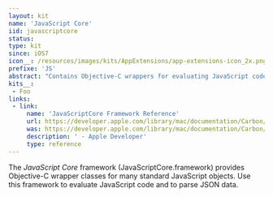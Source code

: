 ```yaml
---
layout: kit
name: 'JavaScript Core'
iid: javascriptcore
status:
type: kit
since: iOS7
icon__: /resources/images/kits/AppExtensions/app-extensions-icon_2x.png
prefixe: 'JS'
abstract: "Contains Objective-C wrappers for evaluating JavaScript code and parsing JSON."
kits__:
 - Foo
links:
 - link:
     name: 'JavaScriptCore Framework Reference'
     url: https://developer.apple.com/library/mac/documentation/Carbon/Reference/WebKit_JavaScriptCore_Ref/index.html
     was: https://developer.apple.com/library/mac/documentation/Carbon/Reference/WebKit_JavaScriptCore_Ref/_index.html
     description: ' - Apple Developer'
     type: reference
---
```


The *JavaScript Core* framework (JavaScriptCore.framework) provides Objective-C wrapper classes for many standard JavaScript objects. Use this framework to evaluate JavaScript code and to parse JSON data.
